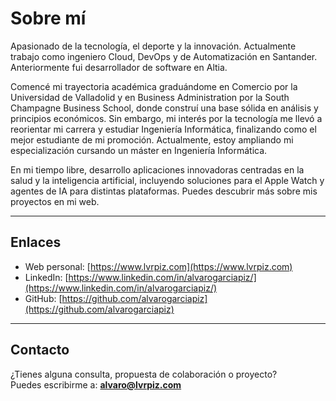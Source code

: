 # Sobre mí

Apasionado de la tecnología, el deporte y la innovación. Actualmente trabajo como ingeniero Cloud, DevOps y de Automatización en Santander. Anteriormente fui desarrollador de software en Altia.

Comencé mi trayectoria académica graduándome en Comercio por la Universidad de Valladolid y en Business Administration por la South Champagne Business School, donde construí una base sólida en análisis y principios económicos. Sin embargo, mi interés por la tecnología me llevó a reorientar mi carrera y estudiar Ingeniería Informática, finalizando como el mejor estudiante de mi promoción. Actualmente, estoy ampliando mi especialización cursando un máster en Ingeniería Informática.

En mi tiempo libre, desarrollo aplicaciones innovadoras centradas en la salud y la inteligencia artificial, incluyendo soluciones para el Apple Watch y agentes de IA para distintas plataformas. Puedes descubrir más sobre mis proyectos en mi web.

---

## Enlaces

- Web personal: [https://www.lvrpiz.com](https://www.lvrpiz.com)
- LinkedIn: [https://www.linkedin.com/in/alvarogarciapiz/](https://www.linkedin.com/in/alvarogarciapiz/)
- GitHub: [https://github.com/alvarogarciapiz](https://github.com/alvarogarciapiz)

---

## Contacto

¿Tienes alguna consulta, propuesta de colaboración o proyecto?  
Puedes escribirme a: **alvaro@lvrpiz.com**

